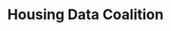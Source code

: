 ---
last_edit: '2022-03-28T12:19:10.000Z'
link: https://www.housingdatanyc.org/
location: New York City
shortname: housing_data_coalition
tags:
- Aggregator
title: Housing Data Coalition
uuid: recFHBF5L3BuY5qEU
---